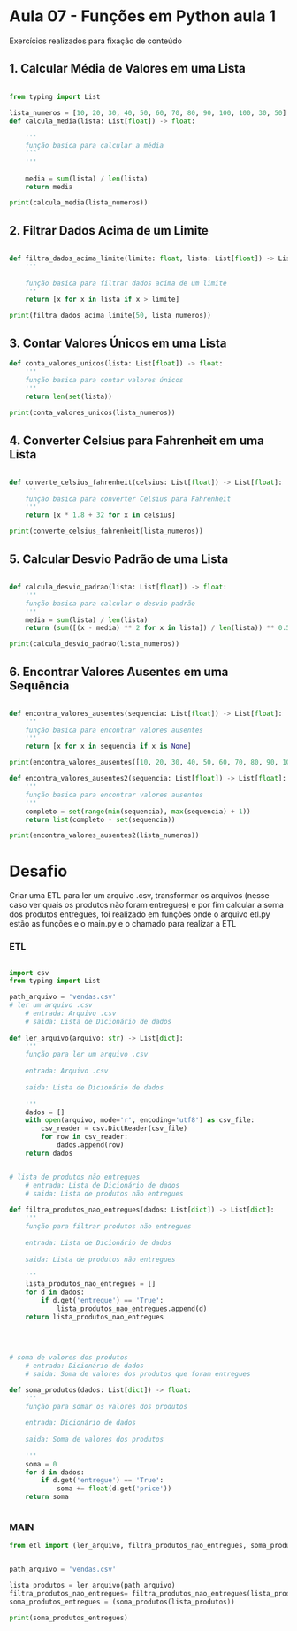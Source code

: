 # Aula 07 - Funções em Python aula 1

Exercícios realizados para fixação de conteúdo

## 1. Calcular Média de Valores em uma Lista

```python

from typing import List

lista_numeros = [10, 20, 30, 40, 50, 60, 70, 80, 90, 100, 100, 30, 50]
def calcula_media(lista: List[float]) -> float:
    
    '''
    função basica para calcular a média
    ```
    '''
    
    media = sum(lista) / len(lista)
    return media

print(calcula_media(lista_numeros))

````
## 2. Filtrar Dados Acima de um Limite

```python

def filtra_dados_acima_limite(limite: float, lista: List[float]) -> List[float]:
    '''
    
    função basica para filtrar dados acima de um limite
    '''
    return [x for x in lista if x > limite]

print(filtra_dados_acima_limite(50, lista_numeros))


```
## 3. Contar Valores Únicos em uma Lista

```python
def conta_valores_unicos(lista: List[float]) -> float:
    '''
    função basica para contar valores únicos
    ''' 
    return len(set(lista))
    
print(conta_valores_unicos(lista_numeros))
```

## 4. Converter Celsius para Fahrenheit em uma Lista

```python

def converte_celsius_fahrenheit(celsius: List[float]) -> List[float]:
    '''
    função basica para converter Celsius para Fahrenheit
    '''
    return [x * 1.8 + 32 for x in celsius]

print(converte_celsius_fahrenheit(lista_numeros))

```
## 5. Calcular Desvio Padrão de uma Lista

```python

def calcula_desvio_padrao(lista: List[float]) -> float:
    '''
    função basica para calcular o desvio padrão
    '''
    media = sum(lista) / len(lista)
    return (sum([(x - media) ** 2 for x in lista]) / len(lista)) ** 0.5

print(calcula_desvio_padrao(lista_numeros))

```
## 6. Encontrar Valores Ausentes em uma Sequência

```python

def encontra_valores_ausentes(sequencia: List[float]) -> List[float]:
    '''
    função basica para encontrar valores ausentes
    '''
    return [x for x in sequencia if x is None]

print(encontra_valores_ausentes([10, 20, 30, 40, 50, 60, 70, 80, 90, 100, 100, 30, 50, None]))

def encontra_valores_ausentes2(sequencia: List[float]) -> List[float]:
    '''
    função basica para encontrar valores ausentes
    '''
    completo = set(range(min(sequencia), max(sequencia) + 1))
    return list(completo - set(sequencia))

print(encontra_valores_ausentes2(lista_numeros))

```

# Desafio

Criar uma ETL para ler um arquivo .csv, transformar os arquivos (nesse caso ver quais os produtos não foram entregues) e por fim calcular a soma dos produtos entregues, foi realizado em funções onde o arquivo etl.py estão as funções e o main.py e o chamado para realizar a ETL

### ETL

```python

import csv
from typing import List

path_arquivo = 'vendas.csv'
# ler um arquivo .csv
    # entrada: Arquivo .csv
    # saida: Lista de Dicionário de dados
    
def ler_arquivo(arquivo: str) -> List[dict]:
    '''
    função para ler um arquivo .csv
    
    entrada: Arquivo .csv
    
    saida: Lista de Dicionário de dados
    
    '''
    dados = []
    with open(arquivo, mode='r', encoding='utf8') as csv_file:
        csv_reader = csv.DictReader(csv_file)
        for row in csv_reader:
            dados.append(row)
    return dados


# lista de produtos não entregues
    # entrada: Lista de Dicionário de dados
    # saida: Lista de produtos não entregues
    
def filtra_produtos_nao_entregues(dados: List[dict]) -> List[dict]:
    '''
    função para filtrar produtos não entregues
    
    entrada: Lista de Dicionário de dados
    
    saida: Lista de produtos não entregues
    
    '''
    lista_produtos_nao_entregues = []
    for d in dados:
        if d.get('entregue') == 'True':
            lista_produtos_nao_entregues.append(d)
    return lista_produtos_nao_entregues
            

  
    
# soma de valores dos produtos
    # entrada: Dicionário de dados
    # saida: Soma de valores dos produtos que foram entregues 

def soma_produtos(dados: List[dict]) -> float:
    '''
    função para somar os valores dos produtos
    
    entrada: Dicionário de dados
    
    saida: Soma de valores dos produtos
    
    '''
    soma = 0
    for d in dados:
        if d.get('entregue') == 'True':
            soma += float(d.get('price'))
    return soma



```

### MAIN

```python
from etl import (ler_arquivo, filtra_produtos_nao_entregues, soma_produtos)


path_arquivo = 'vendas.csv'

lista_produtos = ler_arquivo(path_arquivo)
filtra_produtos_nao_entregues= filtra_produtos_nao_entregues(lista_produtos)  
soma_produtos_entregues = (soma_produtos(lista_produtos))

print(soma_produtos_entregues)

```